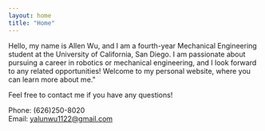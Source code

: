 ```yaml
---
layout: home
title: "Home"
---
```


Hello, my name is Allen Wu, and I am a fourth-year Mechanical Engineering student at the University of California, San Diego. I am passionate about pursuing a career in robotics or mechanical engineering, and I look forward to any related opportunities! Welcome to my personal website, where you can learn more about me."

<!-- Here is my <a href="https://www.slideshare.net/Allen958856/resumepdf-256976054/Allen958856/resumepdf-256976054">resume</a>,  -->
Feel free to contact me if you have any questions!


Phone: (626)250-8020<br>
Email: <a href="mailto:yalunwu1122@gmail.com">yalunwu1122@gmail.com</a>


